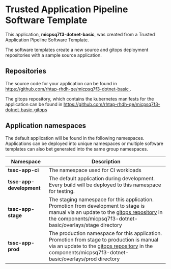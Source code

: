 # Trusted Application Pipeline Software Template

This application, **micpsq7f3-dotnet-basic**, was created from a Trusted Application Pipeline Software Template.

The software templates create a new source and gitops deployment repositories with a sample source application. 

## Repositories

The source code for your application can be found in [https://github.com/rhtap-rhdh-qe/micpsq7f3-dotnet-basic ](https://github.com/rhtap-rhdh-qe/micpsq7f3-dotnet-basic ).
 
The gitops repository, which contains the kubernetes manifests for the application can be found in 
[https://github.com/rhtap-rhdh-qe/micpsq7f3-dotnet-basic-gitops ](https://github.com/rhtap-rhdh-qe/micpsq7f3-dotnet-basic-gitops ) 

## Application namespaces 

The default application will be found in the following namespaces. Applications can be deployed into unique namespaces or multiple software templates can also bet generated into the same group namespaces.  

|  Namespace   |  Description   |  
| -------- | -------- |
| **tssc-app-ci** | The namespace used for CI workloads |
| **tssc-app-development** | The default application during development. Every build will be deployed to this namespace for testing. |
| **tssc-app-stage** | The staging namespace for this application. Promotion from development to stage is manual via an update to the [gitops repository](https://github.com/rhtap-rhdh-qe/micpsq7f3-dotnet-basic-gitops ) in the components/micpsq7f3-dotnet-basic/overlays/stage directory |
| **tssc-app-prod** | The production namespace for this application. Promotion from stage to production is manual via an update to the [gitops repository](https://github.com/rhtap-rhdh-qe/micpsq7f3-dotnet-basic-gitops ) in the components/micpsq7f3-dotnet-basic/overlays/prod directory |